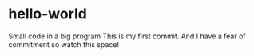 # hello-world
Small code in a big program
This is my first commit. And I have a fear of commitment so watch this space!
